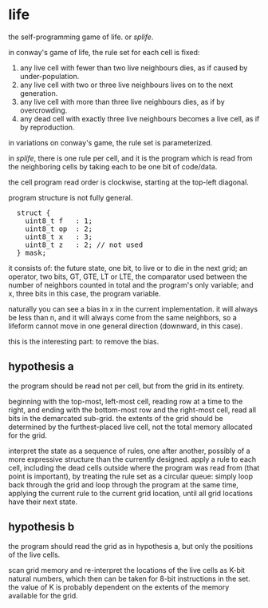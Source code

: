 life
====

<p>the self-programming game of life. or <i>splife</i>.</p>

<p>in conway's game of life, the rule set for each cell is fixed:</p>
<ol><li>any live cell with fewer than two live neighbours dies, as if caused by under-population.</li>
<li>any live cell with two or three live neighbours lives on to the next generation.</li>
<li>any live cell with more than three live neighbours dies, as if by overcrowding.</li>
<li>any dead cell with exactly three live neighbours becomes a live cell, as if by reproduction.</li></ol>

<p>in variations on conway's game, the rule set is parameterized.</p>

<p>in <i>splife</i>, there is one rule per cell, and it is the program which is
read from the neighboring cells by taking each to be one bit of code/data.</p>

<p>the cell program read order is clockwise, starting at the top-left diagonal.</p>

<p>program structure is not fully general.</p>

<pre>
  struct {
    uint8_t f   : 1;
    uint8_t op  : 2;
    uint8_t x   : 3;
    uint8_t z   : 2; // not used
  } mask;
</pre>

<p>it consists of: the future state, one bit, to live or to die in the next
grid; an operator, two bits, GT, GTE, LT or LTE, the comparator used between the
number of neighbors counted in total and the program's only variable; and x,
three bits in this case, the program variable.</p>

<p>naturally you can see a bias in x in the current implementation. it will
always be less than n, and it will always come from the same neighbors, so a
lifeform cannot move in one general direction (downward, in this case).</p>

<p>this is the interesting part: to remove the bias.</p>


hypothesis a
------------

<p>the program should be read not per cell, but from the grid in its entirety.</p>

<p>beginning with the top-most, left-most cell, reading row at a time to the
right, and ending with the bottom-most row and the right-most cell, read all bits
in the demarcated sub-grid. the extents of the grid should be determined by the
furthest-placed live cell, not the total memory allocated for the grid.</p>

<p>interpret the state as a sequence of rules, one after another, possibly of a
more expressive structure than the currently designed. apply a rule to each cell,
including the dead cells outside where the program was read from (that point is
important), by treating the rule set as a circular queue: simply loop back
through the grid and loop through the program at the same time, applying the
current rule to the current grid location, until all grid locations have their
next state.</p>


hypothesis b
------------

<p>the program should read the grid as in hypothesis a, but only the positions of
the live cells.</p>

<p>scan grid memory and re-interpret the locations of the live cells as K-bit
natural numbers, which then can be taken for 8-bit instructions in the set. the
value of K is probably dependent on the extents of the memory available for the
grid.</p>
